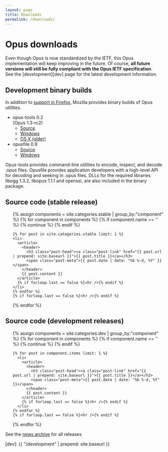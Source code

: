 ```yaml
---
layout: page
title: Downloads
permalink: /downloads/
---
```


# Opus downloads

Even though Opus is now standardized by the IETF, this Opus implementation will keep improving in the future.
Of course, __all future versions will still be fully compliant with the Opus IETF specification__.  
See the [development][dev] page for the latest development information.

## Development binary builds

In addition to [support in Firefox][ff_opus], Mozilla provides binary builds of Opus utilities.

<ul class="download-list">
  <li>opus-tools <span>0.2</span><br /><span>(Opus 1.3-rc2)</span>
    <ul>
      <li><a href="https://archive.mozilla.org/pub/opus/opus-tools-0.2.tar.gz">Source</a></li>
      <li><a href="https://archive.mozilla.org/pub/opus/win32/opus-tools-0.2-opus-1.3.zip">Windows</a></li>
      <li><a href="https://archive.mozilla.org/pub/opus/macos/opus-tools-0.1.9-macos.tar.gz">OS X (older)</a></li>
    </ul>
  </li>
  <li>opusfile <span>0.9</span>
    <ul>
      <li><a href="https://archive.mozilla.org/pub/opus/opusfile-0.9.tar.gz">Source</a></li>
      <li><a href="https://archive.mozilla.org/pub/opus/win32/opusfile-v0.9-win32.zip">Windows</a></li>
    </ul>
  </li>
</ul>

Opus-tools provides command-line utilities to encode, inspect, and decode .opus files.
Opusfile provides application developers with a high-level API for decoding and seeking in .opus files. DLLs for the
required libraries libogg 1.3.2, libopus 1.1.1 and openssl, are also included in the binary package.



## Source code (stable release)

<ul class="post-list">
  {% assign components = site.categories.stable | group_by:"component" %}
  {% for component in components %}
    <!-- {{ component.name }} -->
    {% if component.name == '' %}
      {% continue %}
    {% endif %}

    {% for post in site.categories.stable limit: 1 %}
    <li>
      <article>
        <header>
          <h3 class="post-head"><a class="post-link" href="{{ post.url | prepend: site.baseurl }}">{{ post.title }}</a></h3>
          <span class="post-meta">{{ post.date | date: "%b %-d, %Y" }}</span>
        </header>
        {{ post.content }}
      </article>
      {% if forloop.last == false %}<hr />{% endif %}
    </li>
    {% endfor %}
    {% if forloop.last == false %}<hr />{% endif %}
  {% endfor %}
</ul>

## Source code (development releases)

<ul class="post-list">
  {% assign components = site.categories.dev | group_by:"component" %}
  {% for component in components %}
    <!-- {{ component.name }} -->
    {% if component.name == '' %}
      {% continue %}
    {% endif %}

    {% for post in component.items limit: 1 %}
      <li>
        <article>
          <header>
            <h3 class="post-head"><a class="post-link" href="{{ post.url | prepend: site.baseurl }}">{{ post.title }}</a></h3>
            <span class="post-meta">{{ post.date | date: "%b %-d, %Y" }}</span>
          </header>
          {{ post.content }}
        </article>
        {% if forloop.last == false %}<hr />{% endif %}
      </li>
    {% endfor %}
    {% if forloop.last == false %}<hr />{% endif %}
  {% endfor %}
</ul>

<p>See the <a href="{{ "/news" | prepend: site.baseurl }}">news archive</a> for all releases</p>

[ff_opus]: https://developer.mozilla.org/en/Media_formats_supported_by_the_audio_and_video_elements#Ogg_Opus
[dev]: {{ "/development" | prepend: site.baseurl }}
